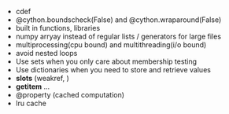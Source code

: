 - cdef
- @cython.boundscheck(False) and @cython.wraparound(False)
- built in functions, libraries
- numpy arryay instead of regular lists / generators for large files
- multiprocessing(cpu bound) and multithreading(i/o bound)
- avoid nested loops
- Use sets when you only care about membership testing
- Use dictionaries when you need to store and retrieve values
- __slots__ (weakref, )
- __getitem__ ...
- @property (cached computation)
- lru cache

